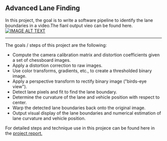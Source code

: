 ## Advanced Lane Finding


In this project, the goal is to write a software pipeline to identify the lane boundaries in a video.The fianl output vieo can be found here.</br>
[![IMAGE ALT TEXT](http://img.youtube.com/vi/_k94oNCMjl0/0.jpg)](https://youtu.be/_k94oNCMjl0 "a small networkd ")

---

The goals / steps of this project are the following:

* Compute the camera calibration matrix and distortion coefficients given a set of chessboard images.
* Apply a distortion correction to raw images.
* Use color transforms, gradients, etc., to create a thresholded binary image.
* Apply a perspective transform to rectify binary image ("birds-eye view").
* Detect lane pixels and fit to find the lane boundary.
* Determine the curvature of the lane and vehicle position with respect to center.
* Warp the detected lane boundaries back onto the original image.
* Output visual display of the lane boundaries and numerical estimation of lane curvature and vehicle position.

For detailed steps and technique use in this projece can be found here in the [project report.](./report_writeup.md) 
